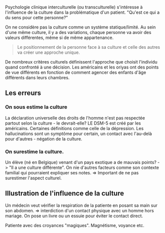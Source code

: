 Psychologie clinique interculturelle (ou transculturelle) s'intéresse à l'influence de la culture dans la problématique d'un patient. "Qu'est ce qui a du sens pour cette personne?"

On ne considère pas la culture comme un système statique/limité. Au sein d'une même culture, il y a des variations, chaque personne va avoir des valeurs différentes, même si de même appartenance. 
>Le positionnement de la personne face à sa culture et celle des autres va créer une approche unique.

De nombreux critères culturels définissent l'approche que choisit l'individu quand confronté à une décision.
Les américains et les oriyas ont des points de vue différents en fonction de comment agencer des enfants d'âge différents dans leurs chambres. 

## Les erreurs
### On sous estime la culture
La déclaration universelle des droits de l'homme n'est pas respectée partout selon la culture - le devrait-elle?
LE DSM-5 est créé par les américains. Certaines définitions comme celle de la dépression. Les hallucinations sont un symptôme pour certain, un contact avec l'au-delà pour d'autres - négation de la culture.
### On surestime la culture. 
Un élève (né en Belgique) venant d'un pays exotique a de mauvais points? -> "Il a une culture différente". On nie d'autres facteurs comme son contexte familial qui pourraient expliquer ses notes. => Important de ne pas surestimer l'aspect culturel.


## Illustration de l'influence de la culture
Un médecin veut vérifier la respiration de la patiente en posant sa main sur son abdomen.
=> interdiction d'un contact physique avec un homme hors mariage. On pose un livre ou un essuie pour éviter le contact direct.

Patiente avec des croyances "magiques". Magnétisme, voyance etc.




